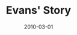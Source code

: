 ---
layout: media
category: media
title: "Evans' Story"
date: 2010-03-01
description: "Evans shares his story of freedom."
video: "https://s3.amazonaws.com/crossroadsvideomessages/EvansInterview.mp4"
video-poster: "https://www.crossroads.net/uploadedfiles/EvansInterview-still.jpg"
---